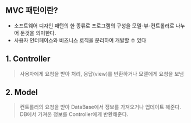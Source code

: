 ## MVC 패턴이란?
- 소프트웨어 디자인 패턴의 한 종류로 프로그램의 구성을 모델-뷰-컨트롤러로 나누어 둔것을 의미한다.
- 사용자 인터페이스와 비즈니스 로직을 분리하여 개발할 수 있다

## 1. Controller
> 사용자에게 요청을 받아 처리, 응답(view)를 반환하거나 모델에게 요청을 보냄

## 2. Model
> 컨트롤러의 요청을 받아 DataBase에서 정보를 가져오거나 업데이트 해준다.<br/>
> DB에서 가져온 정보를 Controller에게 반환해준다.
